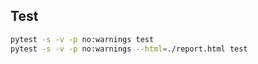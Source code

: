 
## Test
```bash
pytest -s -v -p no:warnings test
pytest -s -v -p no:warnings --html=./report.html test
```